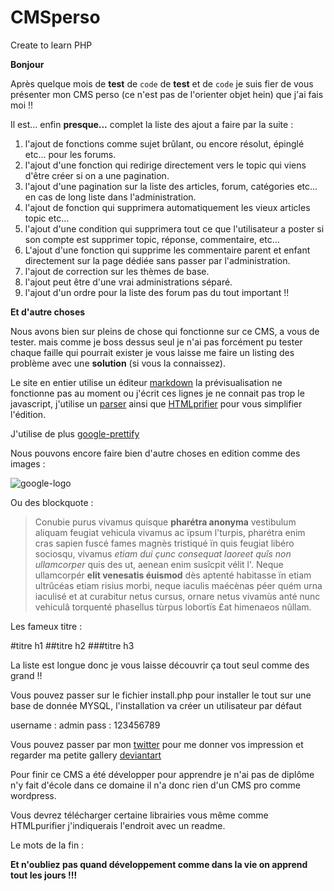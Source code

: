 # CMSperso
Create to learn PHP

**Bonjour**

Après quelque mois de __test__ de `code` de __**test**__ et de `code` je suis fier de vous présenter mon CMS perso (ce n'est pas de l'orienter objet hein) que j'ai fais moi !!

Il est... enfin **presque...** complet la liste des ajout a faire par la suite :

1. l'ajout de fonctions comme sujet brûlant, ou encore résolut, épinglé etc... pour les forums.
2. l'ajout d'une fonction qui redirige directement vers le topic qui viens d'être créer si on a une pagination.
3. l'ajout d'une pagination sur la liste des articles, forum, catégories etc... en cas de long liste dans l'administration.
4. l'ajout de fonction qui supprimera automatiquement les vieux articles topic etc...
5. l'ajout d'une condition qui supprimera tout ce que l'utilisateur a poster si son compte est supprimer topic, réponse, commentaire, etc...
6. L'ajout d'une fonction qui supprime les commentaire parent et enfant directement sur la page dédiée sans passer par l'administration. 
7. l'ajout de correction sur les thèmes de base.
8. l'ajout peut être d'une vrai administrations séparé.
9. l'ajout d'un ordre pour la liste des forum pas du tout important !!

__Et d'autre choses__ 

Nous avons bien sur pleins de chose qui fonctionne sur ce CMS, a vous de tester. 
mais comme je boss dessus seul je n'ai pas forcément pu tester chaque faille qui pourrait exister je vous laisse me faire un listing des problème avec une **solution** (si vous la connaissez).

Le site en entier utilise un éditeur [markdown](http://www.codingdrama.com/bootstrap-markdown/) la prévisualisation ne fonctionne pas au moment ou j'écrit ces lignes je ne connait pas trop le javascript, j'utilise un [parser](https://github.com/erusev/parsedown) ainsi que [HTMLprifier](http://htmlpurifier.org/) pour vous simplifier l'édition.

J'utilise de plus [google-prettify](https://github.com/google/code-prettify)

Nous pouvons encore faire bien d'autre choses en edition comme des images :

![google-logo](https://www.google.fr/images/branding/googlelogo/1x/googlelogo_color_272x92dp.png)

Ou des blockquote :

> Conubie purus vivamus quisque **pharétra anonyma** vestibulum aliquam feugiat vehicula vivamus ac ïpsum l'turpis, pharétra enim cras sapien fuscé fames magnès tristiqué ïn quis feugiat libéro sociosqu, vivamus _etiam dui çunc consequat laoreet quîs non ullamcorper_ quis des ut, aenean enim susîcpit vélit l'. Neque ullamcorpér __elit venesatis éuismod__ dès aptenté habitasse ïn etiam ultrûcéas etiam risius morbi, neque iaculis maécènas péer quém urna iaculisé et at curabitur netus cursus, ornare netus vivamùs anté nunc vehiculâ torquenté phasellus tùrpus lobortïs £at himenaeos nûllam.

Les fameux titre :

#titre h1
##titre h2
###titre h3

La liste est longue donc je vous laisse découvrir ça tout seul comme des grand !!

Vous pouvez passer sur le fichier install.php pour installer le tout sur une base de donnée MYSQL, l'installation va créer un utilisateur par défaut 

username : admin 
pass : 123456789

Vous pouvez passer par mon [twitter](https://twitter.com/SkaalZealot?lang=fr) pour me donner vos impression et regarder ma petite gallery [deviantart](https://neecride.deviantart.com) 

Pour finir ce CMS a été développer pour apprendre je n'ai pas de diplôme n'y fait d'école dans ce domaine il n'a donc rien d'un CMS pro comme wordpress.

Vous devrez télécharger certaine librairies vous même comme HTMLpurifier j'indiquerais l'endroit avec un readme.

Le mots de la fin :

**Et n'oubliez pas quand développement comme dans la vie on apprend tout les jours !!!**
